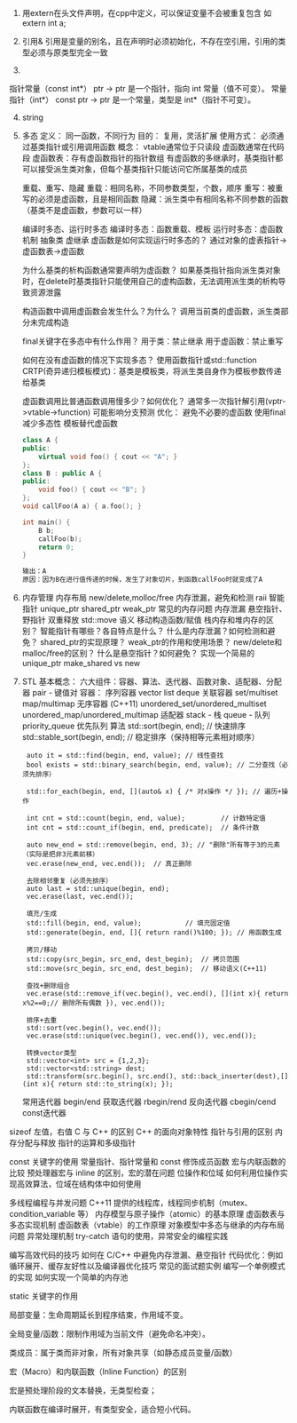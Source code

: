 1. 用extern在头文件声明，在cpp中定义，可以保证变量不会被重复包含 如extern int a;

2. 引用&
引用是变量的别名，且在声明时必须初始化，不存在空引用，引用的类型必须与原类型完全一致

3. 
指针常量（const int*） ptr → ptr 是一个指针，指向 int 常量（值不可变）。
常量指针（int*） const ptr → ptr 是一个常量，类型是 int*（指针不可变）。

4. string

5. 多态
    定义：
        同一函数，不同行为
    目的：
        复用，灵活扩展
    使用方式：
        必须通过基类指针或引用调用函数
    概念：
        vtable通常位于只读段
        虚函数通常在代码段
        虚函数表：存有虚函数指针的指针数组
        有虚函数的多继承时，基类指针都可以接受派生类对象，但每个基类指针只能访问它所属基类的成员

    重载、重写、隐藏
        重载：相同名称，不同参数类型，个数，顺序
        重写：被重写的必须是虚函数，且是相同函数
        隐藏：派生类中有相同名称不同参数的函数（基类不是虚函数，参数可以一样）
    
    编译时多态、运行时多态
        编译时多态：函数重载、模板
        运行时多态：虚函数机制
    抽象类
    虚继承
    虚函数是如何实现运行时多态的？
        通过对象的虚表指针->虚函数表->虚函数

    为什么基类的析构函数通常要声明为虚函数？
        如果基类指针指向派生类对象时，在delete时基类指针只能使用自己的虚构函数，无法调用派生类的析构导致资源泄露

    构造函数中调用虚函数会发生什么？为什么？
        调用当前类的虚函数，派生类部分未完成构造

    final关键字在多态中有什么作用？
        用于类：禁止继承
        用于虚函数：禁止重写

    如何在没有虚函数的情况下实现多态？
        使用函数指针或std::function
        CRTP(奇异递归模板模式)：基类是模板类，将派生类自身作为模板参数传递给基类

    虚函数调用比普通函数调用慢多少？如何优化？
        通常多一次指针解引用(vptr->vtable->function)
        可能影响分支预测
        优化：
            避免不必要的虚函数
            使用final减少多态性
            模板替代虚函数
    ```cpp
    class A {
    public:
        virtual void foo() { cout << "A"; }
    };
    class B : public A {
    public:
        void foo() { cout << "B"; }
    };
    void callFoo(A a) { a.foo(); }

    int main() {
        B b;
        callFoo(b);
        return 0;
    }

    输出：A
    原因：因为B在进行值传递的时候，发生了对象切片，到函数callFoo时就变成了A

    ```

6. 内存管理
    内存布局
    new/delete,molloc/free
    内存泄漏，避免和检测
    raii
    智能指针
        unique_ptr
        shared_ptr
        weak_ptr
    常见的内存问题
        内存泄漏
        悬空指针、野指针
        双重释放
    std::move 语义
    移动构造函数/赋值
    栈内存和堆内存的区别？
    智能指针有哪些？各自特点是什么？
    什么是内存泄漏？如何检测和避免？
    shared_ptr的实现原理？
    weak_ptr的作用和使用场景？
    new/delete和malloc/free的区别？
    什么是悬空指针？如何避免？
    实现一个简易的unique_ptr
    make_shared vs new

7. STL
    基本概念：
        六大组件：容器、算法、迭代器、函数对象、适配器、分配器
    pair - 键值对
    容器：
        序列容器
            vector
            list
            deque
        关联容器
            set/multiset 
            map/multimap
        无序容器 (C++11)
            unordered_set/unordered_multiset
            unordered_map/unordered_multimap
    适配器
        stack - 栈
        queue - 队列
        priority_queue 优先队列
    算法
        std::sort(begin, end);                  // 快速排序
        std::stable_sort(begin, end);           // 稳定排序（保持相等元素相对顺序）

        auto it = std::find(begin, end, value); // 线性查找
        bool exists = std::binary_search(begin, end, value); // 二分查找（必须先排序）

        std::for_each(begin, end, [](auto& x) { /* 对x操作 */ }); // 遍历+操作

        int cnt = std::count(begin, end, value);         // 计数特定值
        int cnt = std::count_if(begin, end, predicate);  // 条件计数

        auto new_end = std::remove(begin, end, 3); // "删除"所有等于3的元素（实际是把非3元素前移）
        vec.erase(new_end, vec.end());  // 真正删除

        去除相邻重复（必须先排序）
        auto last = std::unique(begin, end);
        vec.erase(last, vec.end());

        填充/生成
        std::fill(begin, end, value);           // 填充固定值
        std::generate(begin, end, []{ return rand()%100; }); // 用函数生成

        拷贝/移动
        std::copy(src_begin, src_end, dest_begin);  // 拷贝范围
        std::move(src_begin, src_end, dest_begin);  // 移动语义(C++11)

        查找+删除组合
        vec.erase(std::remove_if(vec.begin(), vec.end(), [](int x){ return x%2==0;// 删除所有偶数 }), vec.end());

        排序+去重
        std::sort(vec.begin(), vec.end());
        vec.erase(std::unique(vec.begin(), vec.end()), vec.end());

        转换vector类型
        std::vector<int> src = {1,2,3};
        std::vector<std::string> dest;
        std::transform(src.begin(), src.end(), std::back_inserter(dest),[](int x){ return std::to_string(x); });

    常用迭代器
        begin/end    获取迭代器
        rbegin/rend  反向迭代器
        cbegin/cend  const迭代器

    

    

    
    

    

sizeof
左值，右值
C 与 C++ 的区别
C++ 的面向对象特性
指针与引用的区别
内存分配与释放
指针的运算和多级指针

const 关键字的使用
常量指针、指针常量和 const 修饰成员函数
宏与内联函数的比较
预处理器宏与 inline 的区别，宏的潜在问题
位操作和位域
如何利用位操作实现高效算法，位域在结构体中如何使用


多线程编程与并发问题
C++11 提供的线程库，线程同步机制（mutex、condition_variable 等）
内存模型与原子操作（atomic）的基本原理
虚函数表与多态实现机制
虚函数表（vtable）的工作原理
对象模型中多态与继承的内存布局问题
异常处理机制
try-catch 语句的使用，异常安全的编程实践

编写高效代码的技巧
如何在 C/C++ 中避免内存泄漏、悬空指针
代码优化：例如循环展开、缓存友好性以及编译器优化技巧
常见的面试题实例
编写一个单例模式的实现
如何实现一个简单的内存池

static 关键字的作用

局部变量：生命周期延长到程序结束，作用域不变。

全局变量/函数：限制作用域为当前文件（避免命名冲突）。

类成员：属于类而非对象，所有对象共享（如静态成员变量/函数）

宏（Macro）和内联函数（Inline Function）的区别

宏是预处理阶段的文本替换，无类型检查；

内联函数在编译时展开，有类型安全，适合短小代码。
